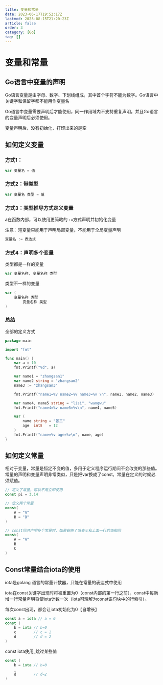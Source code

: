 ```yaml
---
title: 变量和常量
date: 2023-06-17T19:52:17Z
lastmod: 2023-08-15T21:20:23Z
article: false
order: 3
category: [Go]
tag: []
---
```


# 变量和常量

## Go语言中变量的声明

Go语言变量是由字母、数字、下划线组成，其中首个字符不能为数字。Go语言中关键字和保留字都不能用作变量名

Go语言中变量需要声明后才能使用，同一作用域内不支持重复声明。并且Go语言的变量声明后必须使用。

变量声明后，没有初始化，打印出来的是空

## 如何定义变量

### 方式1：

```go
var 变量名 = 值
```

### 方式2：带类型

```go
var 变量名 类型 = 值
```

### 方式3：类型推导方式定义变量

a在函数内部，可以使用更简略的 `:=`​ 方式声明并初始化变量

注意：短变量只能用于声明局部变量，不能用于全局变量声明

```go
变量名 := 表达式
```

### 方式4：声明多个变量

类型都是一样的变量

```go
var 变量名称, 变量名称 类型
```

类型不一样的变量

```go
var (
	变量名称 类型
        变量名称 类型
)
```

### 总结

全部的定义方式

```go
package main

import "fmt"

func main() {
    var a = 10
    fmt.Printf("%d", a)

    var name1 = "zhangsan1"
    var name2 string = "zhangsan2"
    name3 := "zhangsan3"

    fmt.Printf("name1=%v name2=%v name3=%v \n", name1, name2, name3)

    var name4, name5 string = "lisi", "wangwu"
    fmt.Printf("name4=%v name5=%v\n", name4, name5)

    var (
        name string = "张三"
        age  int8   = 12
    )
    fmt.Printf("name=%v age=%v\n", name, age)
}
```

## 如何定义常量

相对于变量，常量是恒定不变的值，多用于定义程序运行期间不会改变的那些值。常量的声明和变量声明非常类似，只是把var换成了const，常量在定义的时候必须赋值。

```go
// 定义了常量，可以不用立即使用
const pi = 3.14

// 定义两个常量
const(
    A = "A"
    B = "B"
)

// const同时声明多个常量时，如果省略了值表示和上面一行的值相同
const(
    A = "A"
    B
    C
)
```

## Const常量结合iota的使用

iota是golang 语言的常量计数器，只能在常量的表达式中使用

iota在const关键字出现时将被重置为0（const内部的第一行之前），const中每新增一行常量声明将使iota计数一次（iota可理解为const语句块中的行索引）。

每次const出现，都会让iota初始化为0【自增长】

```go
const a = iota // a = 0
const (
    b = iota // b=0
    c        // c = 1
    d        // d = 2
)
```

const  iota使用_跳过某些值

```go
const (
    b = iota // b=0
    _
    d        // d=2
)
```
